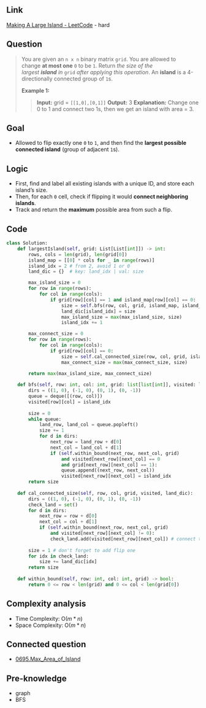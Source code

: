 ## Link
[Making A Large Island - LeetCode](https://leetcode.com/problems/making-a-large-island/description/) - hard
## Question
>You are given an `n x n` binary matrix `grid`. You are allowed to change **at most one** `0` to be `1`.
>Return _the size of the largest **island** in_ `grid` _after applying this operation_.
>An **island** is a 4-directionally connected group of `1`s.
>
>**Example 1:**
>>**Input:** grid = `[[1,0],[0,1]]`
>>**Output:** 3
>>**Explanation:** Change one 0 to 1 and connect two 1s, then we get an island with area = 3.
## Goal
- Allowed to flip exactly one `0` to `1`, and then find the **largest possible connected island** (group of adjacent `1`s).
## Logic
- First, find and label all existing islands with a unique ID, and store each island’s size.  
- Then, for each `0` cell, check if flipping it would **connect neighboring islands**.  
- Track and return the **maximum** possible area from such a flip.
## Code
```python
class Solution:
    def largestIsland(self, grid: List[List[int]]) -> int:
        rows, cols = len(grid), len(grid[0])
        island_map = [[0] * cols for _ in range(rows)]
        island_idx = 2 # from 2, avoid 1 or 0
        land_dic = {}  # key: land_idx | val: size

        max_island_size = 0
        for row in range(rows):
            for col in range(cols):
                if grid[row][col] == 1 and island_map[row][col] == 0:
                    size = self.bfs(row, col, grid, island_map, island_idx)
                    land_dic[island_idx] = size
                    max_island_size = max(max_island_size, size)
                    island_idx += 1

        max_connect_size = 0
        for row in range(rows):
            for col in range(cols):
                if grid[row][col] == 0:
                    size = self.cal_connected_size(row, col, grid, island_map, land_dic)
                    max_connect_size = max(max_connect_size, size)

        return max(max_island_size, max_connect_size)
    
    def bfs(self, row: int, col: int, grid: list[list[int]], visited: list[list[int]], island_idx) -> int:
        dirs = ((1, 0), (-1, 0), (0, 1), (0, -1))
        queue = deque([(row, col)])
        visited[row][col] = island_idx
        
        size = 0
        while queue:
            land_row, land_col = queue.popleft()
            size += 1
            for d in dirs:
                next_row = land_row + d[0]
                next_col = land_col + d[1]
                if (self.within_bound(next_row, next_col, grid)
                    and visited[next_row][next_col] == 0
                    and grid[next_row][next_col] == 1):
                    queue.append((next_row, next_col))
                    visited[next_row][next_col] = island_idx
        return size
    
    def cal_connected_size(self, row, col, grid, visited, land_dic):
        dirs = ((1, 0), (-1, 0), (0, 1), (0, -1))
        check_land = set() 
        for d in dirs:
            next_row = row + d[0]
            next_col = col + d[1]
            if (self.within_bound(next_row, next_col, grid)
                and visited[next_row][next_col] != 0):
                check_land.add(visited[next_row][next_col]) # connect tow iland
        
        size = 1 # don't forget to add flip one
        for idx in check_land: 
            size += land_dic[idx]
        return size 
    
    def within_bound(self, row: int, col: int, grid) -> bool:
        return 0 <= row < len(grid) and 0 <= col < len(grid[0])
```

## Complexity analysis
- Time Complexity:  O($m * n$)
- Space Complexity: O($m * n$)

## Connected question
- [0695.Max_Area_of_Island](0695.Max_Area_of_Island.md)

## Pre-knowledge
- graph
- BFS
